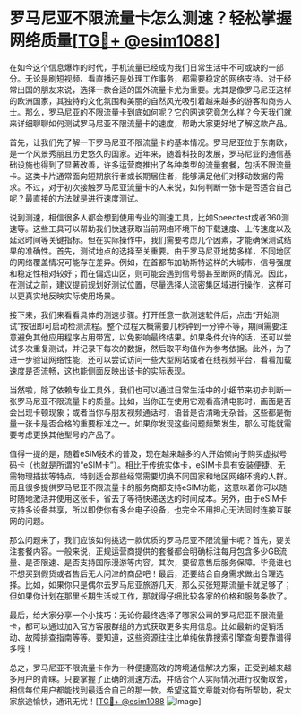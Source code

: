 # 罗马尼亚不限流量卡怎么测速？轻松掌握网络质量[[TG💪+ @esim1088](https://t.me/s/esim1088)]

在如今这个信息爆炸的时代，手机流量已经成为我们日常生活中不可或缺的一部分。无论是刷短视频、看直播还是处理工作事务，都需要稳定的网络支持。对于经常出国的朋友来说，选择一款合适的国外流量卡尤为重要。尤其是像罗马尼亚这样的欧洲国家，其独特的文化氛围和美丽的自然风光吸引着越来越多的游客和商务人士。那么，罗马尼亚的不限流量卡到底如何呢？它的网速究竟怎么样？今天我们就来详细聊聊如何测试罗马尼亚不限流量卡的速度，帮助大家更好地了解这款产品。

首先，让我们先了解一下罗马尼亚不限流量卡的基本情况。罗马尼亚位于东南欧，是一个风景秀丽且历史悠久的国家。近年来，随着科技的发展，罗马尼亚的通信基础设施也得到了显著改善，许多运营商推出了各种类型的流量套餐，包括不限流量卡。这类卡片通常面向短期旅行者或长期居住者，能够满足他们对移动数据的需求。不过，对于初次接触罗马尼亚流量卡的人来说，如何判断一张卡是否适合自己呢？最直接的方法就是进行速度测试。

说到测速，相信很多人都会想到使用专业的测速工具，比如Speedtest或者360测速等。这些工具可以帮助我们快速获取当前网络环境下的下载速度、上传速度以及延迟时间等关键指标。但在实际操作中，我们需要考虑几个因素，才能确保测试结果的准确性。首先，测试地点的选择至关重要。由于罗马尼亚地势多样，不同地区的网络覆盖情况可能存在差异。例如，在首都布加勒斯特这样的大城市，信号强度和稳定性相对较好；而在偏远山区，则可能会遇到信号弱甚至断网的情况。因此，在测试之前，建议提前规划好测试位置，尽量选择人流密集区域进行操作，这样可以更真实地反映实际使用场景。

接下来，我们来看看具体的测速步骤。打开任意一款测速软件后，点击“开始测试”按钮即可启动检测流程。整个过程大概需要几秒钟到一分钟不等，期间需要注意避免其他应用程序占用带宽，以免影响最终结果。如果条件允许的话，还可以尝试多次重复测试，并记录下每次的数据，然后取平均值作为参考依据。此外，为了进一步验证网络性能，还可以尝试访问一些大型网站或者在线视频平台，看看加载速度是否流畅，这也能侧面反映出该卡的实际表现。

当然啦，除了依赖专业工具外，我们也可以通过日常生活中的小细节来初步判断一张罗马尼亚不限流量卡的质量。比如，当你正在使用它观看高清电影时，画面是否会出现卡顿现象；或者当你与朋友视频通话时，语音是否清晰无杂音。这些都是衡量一张卡是否合格的重要标准之一。如果你发现这些问题频繁发生，那么可能就需要考虑更换其他型号的产品了。

值得一提的是，随着eSIM技术的普及，现在越来越多的人开始倾向于购买虚拟号码卡（也就是所谓的“eSIM卡”）。相比于传统实体卡，eSIM卡具有安装便捷、无需物理插拔等特点，特别适合那些经常需要切换不同国家和地区网络环境的人群。而且很多提供罗马尼亚不限流量卡的服务商都支持eSIM功能，这意味着你可以随时随地激活并使用这张卡，省去了等待快递送达的时间成本。另外，由于eSIM卡支持多设备共享，所以即使你有多台电子设备，也完全不用担心无法同时连接互联网的问题。

那么问题来了，我们应该如何挑选一款优质的罗马尼亚不限流量卡呢？首先，要关注套餐内容。一般来说，正规运营商提供的套餐都会明确标注每月包含多少GB流量、是否限速、是否支持国际漫游等内容。其次，要留意售后服务保障。毕竟谁也不想买到假货或者售后无人问津的商品吧！最后，还要结合自身需求做出合理选择。比如，如果你只是偶尔去罗马尼亚旅游几天，那么买张短期流量卡就足够了；但如果你计划在那里长期生活或工作，那就得仔细比较各家的价格和服务条款了。

最后，给大家分享一个小技巧：无论你最终选择了哪家公司的罗马尼亚不限流量卡，都可以通过加入官方客服群组的方式获取更多实用信息。比如最新的促销活动、故障排查指南等等。要知道，这些资源往往比单纯依靠搜索引擎查询要靠谱得多哦！

总之，罗马尼亚不限流量卡作为一种便捷高效的跨境通信解决方案，正受到越来越多用户的青睐。只要掌握了正确的测速方法，并结合个人实际情况进行权衡取舍，相信每位用户都能找到最适合自己的那一款。希望这篇文章能对你有所帮助，祝大家旅途愉快，通讯无忧！[[TG💪+ @esim1088](https://t.me/s/esim1088) ![Image](https://i.postimg.cc/4NQfJmqS/Snipaste-2025-05-13-00-14-12.png)]